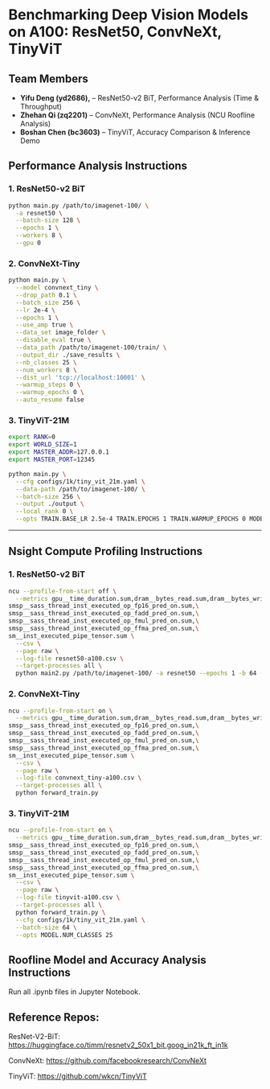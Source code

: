 # Benchmarking Deep Vision Models on A100: ResNet50, ConvNeXt, TinyViT

## Team Members

- **Yifu Deng (yd2686),** – ResNet50-v2 BiT, Performance Analysis (Time & Throughput)
- **Zhehan Qi (zq2201)** – ConvNeXt, Performance Analysis (NCU Roofline Analysis)  
- **Boshan Chen (bc3603)** – TinyViT, Accuracy Comparison & Inference Demo

## Performance Analysis Instructions

### 1. ResNet50-v2 BiT

```bash
python main.py /path/to/imagenet-100/ \
  -a resnet50 \
  --batch-size 128 \
  --epochs 1 \
  --workers 8 \
  --gpu 0
```

### 2. ConvNeXt-Tiny

```bash
python main.py \
  --model convnext_tiny \
  --drop_path 0.1 \
  --batch_size 256 \
  --lr 2e-4 \
  --epochs 1 \
  --use_amp true \
  --data_set image_folder \
  --disable_eval true \
  --data_path /path/to/imagenet-100/train/ \
  --output_dir ./save_results \
  --nb_classes 25 \
  --num_workers 8 \
  --dist_url 'tcp://localhost:10001' \
  --warmup_steps 0 \
  --warmup_epochs 0 \
  --auto_resume false
```

### 3. TinyViT-21M

```bash
export RANK=0
export WORLD_SIZE=1
export MASTER_ADDR=127.0.0.1
export MASTER_PORT=12345

python main.py \
  --cfg configs/1k/tiny_vit_21m.yaml \
  --data-path /path/to/imagenet-100/ \
  --batch-size 256 \
  --output ./output \
  --local_rank 0 \
  --opts TRAIN.BASE_LR 2.5e-4 TRAIN.EPOCHS 1 TRAIN.WARMUP_EPOCHS 0 MODEL.NUM_CLASSES 25 TRAIN.AUTO_RESUME False
```

---

## Nsight Compute Profiling Instructions

### 1. ResNet50-v2 BiT

```bash
ncu --profile-from-start off \
  --metrics gpu__time_duration.sum,dram__bytes_read.sum,dram__bytes_write.sum,\
smsp__sass_thread_inst_executed_op_fp16_pred_on.sum,\
smsp__sass_thread_inst_executed_op_fadd_pred_on.sum,\
smsp__sass_thread_inst_executed_op_fmul_pred_on.sum,\
smsp__sass_thread_inst_executed_op_ffma_pred_on.sum,\
sm__inst_executed_pipe_tensor.sum \
  --csv \
  --page raw \
  --log-file resnet50-a100.csv \
  --target-processes all \
  python main2.py /path/to/imagenet-100/ -a resnet50 --epochs 1 -b 64 --gpu 0
```

### 2. ConvNeXt-Tiny

```bash
ncu --profile-from-start on \
  --metrics gpu__time_duration.sum,dram__bytes_read.sum,dram__bytes_write.sum,\
smsp__sass_thread_inst_executed_op_fp16_pred_on.sum,\
smsp__sass_thread_inst_executed_op_fadd_pred_on.sum,\
smsp__sass_thread_inst_executed_op_fmul_pred_on.sum,\
smsp__sass_thread_inst_executed_op_ffma_pred_on.sum,\
sm__inst_executed_pipe_tensor.sum \
  --csv \
  --page raw \
  --log-file convnext_tiny-a100.csv \
  --target-processes all \
  python forward_train.py
```

### 3. TinyViT-21M

```bash
ncu --profile-from-start on \
  --metrics gpu__time_duration.sum,dram__bytes_read.sum,dram__bytes_write.sum,\
smsp__sass_thread_inst_executed_op_fp16_pred_on.sum,\
smsp__sass_thread_inst_executed_op_fadd_pred_on.sum,\
smsp__sass_thread_inst_executed_op_fmul_pred_on.sum,\
smsp__sass_thread_inst_executed_op_ffma_pred_on.sum,\
sm__inst_executed_pipe_tensor.sum \
  --csv \
  --page raw \
  --log-file tinyvit-a100.csv \
  --target-processes all \
  python forward_train.py \
  --cfg configs/1k/tiny_vit_21m.yaml \
  --batch-size 64 \
  --opts MODEL.NUM_CLASSES 25
```

## Roofline Model and Accuracy Analysis Instructions

Run all .ipynb files in Jupyter Notebook.


## Reference Repos:
ResNet-V2-BiT: https://huggingface.co/timm/resnetv2_50x1_bit.goog_in21k_ft_in1k

ConvNeXt: https://github.com/facebookresearch/ConvNeXt

TinyViT: https://github.com/wkcn/TinyViT
